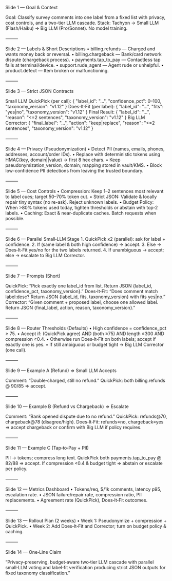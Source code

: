 Slide 1 — Goal & Context

Goal: Classify survey comments into one label from a fixed list with privacy, cost controls, and a two-tier LLM cascade.
Stack: Tachyon → Small LLM (Flash/Haiku) → Big LLM (Pro/Sonnet). No model training.

⸻

Slide 2 — Labels & Short Descriptions
	•	billing.refunds — Charged and wants money back or reversal.
	•	billing.chargeback — Bank/card network dispute (chargeback process).
	•	payments.tap_to_pay — Contactless tap fails at terminal/device.
	•	support.rude_agent — Agent rude or unhelpful.
	•	product.defect — Item broken or malfunctioning.

⸻

Slide 3 — Strict JSON Contracts

Small LLM QuickPick (per call): { "label_id": "…", "confidence_pct": 0–100, "taxonomy_version": "v1.12" }
Does‑It‑Fit (per label): { "label_id": "…", "fits": "yes|no", "taxonomy_version": "v1.12" }
Final Result: { "label_id": "…", "reason": "<=2 sentences", "taxonomy_version": "v1.12" }
Big LLM Corrector: { "final_label": "…", "action": "keep|replace", "reason": "<=2 sentences", "taxonomy_version": "v1.12" }

⸻

Slide 4 — Privacy (Pseudonymization)
	•	Detect PII (names, emails, phones, addresses, account/order IDs).
	•	Replace with deterministic tokens using HMAC(key, domain||value) → first 8 hex chars.
	•	Keep pseudonymization_version, domain; mapping stored in vault/KMS.
	•	Block low-confidence PII detections from leaving the trusted boundary.

⸻

Slide 5 — Cost Controls
	•	Compression: Keep 1–2 sentences most relevant to label cues; target 50–70% token cut.
	•	Strict JSON: Validate & locally repair tiny syntax (no re-ask). Reject unknown labels.
	•	Budget Policy: When >80% tokens used today, tighten thresholds or abstain with top‑2 labels.
	•	Caching: Exact & near-duplicate caches. Batch requests when possible.

⸻

Slide 6 — Parallel Small‑LLM Stage
	1.	QuickPick x2 (parallel): ask for label + confidence.
	2.	If (same label & both high confidence) → accept.
	3.	Else → Does‑It‑Fit yes/no for the two labels returned.
	4.	If unambiguous → accept; else → escalate to Big LLM Corrector.

⸻

Slide 7 — Prompts (Short)

QuickPick: “Pick exactly one label_id from list. Return JSON {label_id, confidence_pct, taxonomy_version}.”
Does‑It‑Fit: “Does comment match label:desc? Return JSON {label_id, fits, taxonomy_version} with fits yes|no.”
Corrector: “Given comment + proposed label, choose one allowed label. Return JSON {final_label, action, reason, taxonomy_version}.”

⸻

Slide 8 — Router Thresholds (Defaults)
	•	High confidence = confidence_pct ≥ 75.
	•	Accept if: (QuickPick agree) AND (both ≥75) AND length ≤300 AND compression ≥0.4.
	•	Otherwise run Does‑It‑Fit on both labels; accept if exactly one is yes.
	•	If still ambiguous or budget tight → Big LLM Corrector (one call).

⸻

Slide 9 — Example A (Refund) ⇒ Small LLM Accepts

Comment: “Double‑charged, still no refund.”
QuickPick: both billing.refunds @ 90/85 ⇒ accept.

⸻

Slide 10 — Example B (Refund vs Chargeback) ⇒ Escalate

Comment: “Bank opened dispute due to no refund.”
QuickPick: refunds@70, chargeback@78 (disagree/high). Does‑It‑Fit: refunds=no, chargeback=yes ⇒ accept chargeback or confirm with Big LLM if policy requires.

⸻

Slide 11 — Example C (Tap‑to‑Pay + PII)

PII → tokens; compress long text.
QuickPick both payments.tap_to_pay @ 82/88 ⇒ accept. If compression <0.4 & budget tight ⇒ abstain or escalate per policy.

⸻

Slide 12 — Metrics Dashboard
	•	Tokens/req, $/1k comments, latency p95, escalation rate.
	•	JSON failure/repair rate, compression ratio, PII replacements.
	•	Agreement rate (QuickPick), Does‑It‑Fit outcomes.

⸻

Slide 13 — Rollout Plan (2 weeks)
	•	Week 1: Pseudonymize + compression + QuickPick.
	•	Week 2: Add Does‑It‑Fit and Corrector; turn on budget policy & caching.

⸻

Slide 14 — One‑Line Claim

“Privacy‑preserving, budget‑aware two‑tier LLM cascade with parallel small‑LLM voting and label‑fit verification producing strict JSON outputs for fixed taxonomy classification.”
